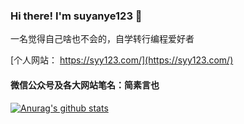 ### Hi there! I'm suyanye123 👋

<!--
**suyanye123/suyanye123** is a ✨ _special_ ✨ repository because its `README.md` (this file) appears on your GitHub profile.

Here are some ideas to get you started:

- 🔭 I’m currently working on ...
- 🌱 I’m currently learning ...
- 👯 I’m looking to collaborate on ...
- 🤔 I’m looking for help with ...
- 💬 Ask me about ...
- 📫 How to reach me: ...
- 😄 Pronouns: ...
- ⚡ Fun fact: ...
-->
一名觉得自己啥也不会的，自学转行编程爱好者 

[个人网站： https://syy123.com/](https://syy123.com/)

#### 微信公众号及各大网站笔名：简素言也
[![Anurag's github stats](https://github-readme-stats.vercel.app/api?username=suyanye123)](https://github.com/anuraghazra/github-readme-stats)
  
